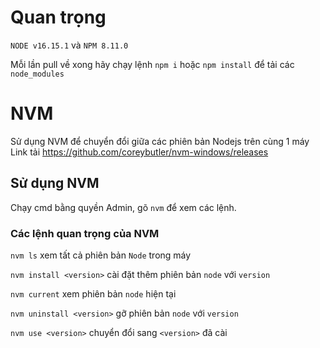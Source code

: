 # Quan trọng
`NODE v16.15.1` và `NPM 8.11.0`

Mỗi lần pull về xong hãy chạy lệnh `npm i` hoặc `npm install` để tải các `node_modules`

# NVM
Sử dụng NVM để chuyển đổi giữa các phiên bản Nodejs trên cùng 1 máy
Link tải https://github.com/coreybutler/nvm-windows/releases
## Sử dụng NVM
Chạy cmd bằng quyền Admin, gõ `nvm` để xem các lệnh.
### Các lệnh quan trọng của NVM
`nvm ls` xem tất cả phiên bản `Node` trong máy

`nvm install <version>` cài đặt thêm phiên bản `node` với `version`

`nvm current` xem phiên bản `node` hiện tại

`nvm uninstall <version>` gỡ phiên bản `node` với `version`

`nvm use <version>` chuyển đổi sang `<version>` đã cài
